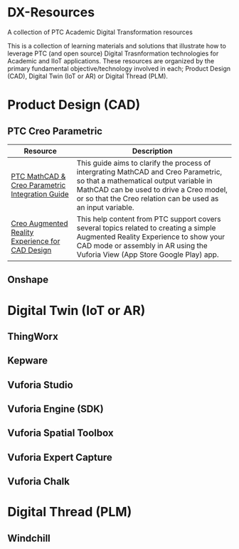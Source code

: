 # DX-Resources
A collection of PTC Academic Digital Transformation resources

This is a collection of learning materials and solutions that illustrate how to leverage PTC (and open source) Digital Trasnformation technologies for Academic and IIoT applications. These resources are organized by the primary fundamental objective/technology involved in each; Product Design (CAD), Digital Twin (IoT or AR) or Digital Thread (PLM).

# Product Design (CAD)
## PTC Creo Parametric
| Resource | Description | 
|---|---|
| [PTC MathCAD & Creo Parametric Integration Guide](https://apps.ptc.com/schools/curriculum/DX/MathCAD-Creo-DX.pdf) | This guide aims to clarify the process of intergrating MathCAD and Creo Parametric, so that a mathematical output variable in MathCAD can be used to drive a Creo model, or so that the Creo relation can be used as an input variable. |
| [Creo Augmented Reality Experience for CAD Design](https://support.ptc.com/help/creo/creo_pma/r6.0/usascii/index.html#page/fundamentals%2Far_vr%2Fabout_ar_experience_for_cad_design.html%23) | This help content from PTC support covers several topics related to creating a simple Augmented Reality Experience to show your CAD mode or assembly in AR using the Vuforia View (App Store Google Play) app. |
## Onshape
# Digital Twin (IoT or AR)
## ThingWorx
## Kepware
## Vuforia Studio
## Vuforia Engine (SDK)
## Vuforia Spatial Toolbox
## Vuforia Expert Capture
## Vuforia Chalk
# Digital Thread (PLM)
## Windchill